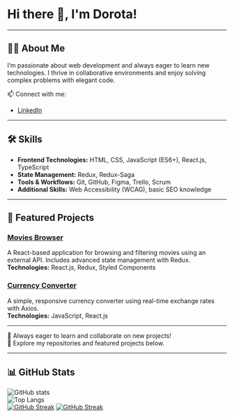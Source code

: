 # Hi there 👋, I'm Dorota!  

---

## 👩‍💻 About Me  
I’m passionate about web development and always eager to learn new technologies. I thrive in collaborative environments and enjoy solving complex problems with elegant code.  

📫 Connect with me:  
- [LinkedIn](https://www.linkedin.com/in/d-karpinska)  

---

## 🛠️ Skills  
- **Frontend Technologies:** HTML, CSS, JavaScript (ES6+), React.js, TypeScript  
- **State Management:** Redux, Redux-Saga  
- **Tools & Workflows:** Git, GitHub, Figma, Trello, Scrum  
- **Additional Skills:** Web Accessibility (WCAG), basic SEO knowledge  

---

## 🌟 Featured Projects  

### [Movies Browser](https://github.com/Dor-Ka/movies-browser)  
A React-based application for browsing and filtering movies using an external API. Includes advanced state management with Redux.  
**Technologies:** React.js, Redux, Styled Components  

### [Currency Converter](https://github.com/Dor-Ka/currency-converter)  
A simple, responsive currency converter using real-time exchange rates with Axios.  
**Technologies:** JavaScript, React.js  

---

🎯 Always eager to learn and collaborate on new projects!  
📂 Explore my repositories and featured projects below.  

---

## 📊 GitHub Stats  

![GitHub stats](https://github-readme-stats.vercel.app/api?username=Dor-Ka&show_icons=true&theme=radical)  
![Top Langs](https://github-readme-stats.vercel.app/api/top-langs/?username=Dor-Ka&layout=compact&theme=radical)  
[![GitHub Streak](https://streak-stats.demolab.com/?user=Dor-Ka&theme=radical)](https://git.io/streak-stats)
[![GitHub Streak](https://streak-stats.demolab.com/?user=Dor-Ka&theme=dark)](https://git.io/streak-stats)
